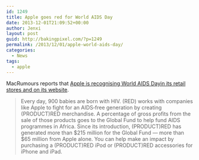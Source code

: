 ```yaml
---
id: 1249
title: Apple goes red for World AIDS Day
date: 2013-12-01T21:09:52+00:00
author: Jenxi
layout: post
guid: http://bakingpixel.com/?p=1249
permalink: /2013/12/01/apple-world-aids-day/
categories:
  - News
tags:
  - apple
---
```

MacRumours reports that [Apple is recognising World AIDS Dayin its retail stores and on its website](http://www.macrumors.com/2013/11/30/apple-once-again-recognizes-world-aids-day-in-store-and-online/).

> Every day, 900 babies are born with HIV. (RED) works with companies like Apple to fight for an AIDS‑free generation by creating (PRODUCT)RED merchandise. A percentage of gross profits from the sale of those products goes to the Global Fund to help fund AIDS programmes in Africa. Since its introduction, (PRODUCT)RED has generated more than $215 million for the Global Fund — more than $65 million from Apple alone. You can help make an impact by purchasing a (PRODUCT)RED iPod or (PRODUCT)RED accessories for iPhone and iPad.